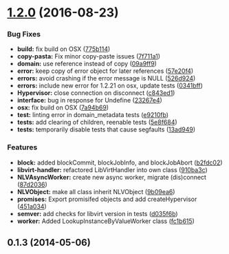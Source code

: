<a name="1.2.0"></a>
# [1.2.0](https://github.com/hooklift/node-libvirt/compare/v0.1.3...v1.2.0) (2016-08-23)


### Bug Fixes

* **build:** fix build on OSX ([775b114](https://github.com/hooklift/node-libvirt/commit/775b114))
* **copy-pasta:** Fix minor copy-paste issues ([7f711a1](https://github.com/hooklift/node-libvirt/commit/7f711a1))
* **domain:** use reference instead of copy ([09a9ff9](https://github.com/hooklift/node-libvirt/commit/09a9ff9))
* **error:** keep copy of error object for later references ([57e20f4](https://github.com/hooklift/node-libvirt/commit/57e20f4))
* **errors:** avoid crashing if the error message is NULL ([526d924](https://github.com/hooklift/node-libvirt/commit/526d924))
* **errors:** include new error for 1.2.21 on osx, update tests ([0341bff](https://github.com/hooklift/node-libvirt/commit/0341bff))
* **Hypervisor:** close connection on disconnect ([c843ed1](https://github.com/hooklift/node-libvirt/commit/c843ed1))
* **interface:** bug in response for Undefine ([23267e4](https://github.com/hooklift/node-libvirt/commit/23267e4))
* **osx:** fix build on OSX ([7a94b69](https://github.com/hooklift/node-libvirt/commit/7a94b69))
* **test:** linting error in domain_metadata tests ([e9210fb](https://github.com/hooklift/node-libvirt/commit/e9210fb))
* **tests:** add clearing of children, reenable tests ([5e8f684](https://github.com/hooklift/node-libvirt/commit/5e8f684))
* **tests:** temporarily disable tests that cause segfaults ([13ad949](https://github.com/hooklift/node-libvirt/commit/13ad949))


### Features

* **block:** added blockCommit, blockJobInfo, and blockJobAbort ([b2fdc02](https://github.com/hooklift/node-libvirt/commit/b2fdc02))
* **libvirt-handler:** refactored LibVirtHandler into own class ([910ba3c](https://github.com/hooklift/node-libvirt/commit/910ba3c))
* **NLVAsyncWorker:** create new async worker, migrate (dis)connect ([87d2036](https://github.com/hooklift/node-libvirt/commit/87d2036))
* **NLVObject:** make all class inherit NLVObject ([9b09ea6](https://github.com/hooklift/node-libvirt/commit/9b09ea6))
* **promises:** Export promisifed objects and add createHypervisor ([451a034](https://github.com/hooklift/node-libvirt/commit/451a034))
* **semver:** add checks for libvirt version in tests ([d035f6b](https://github.com/hooklift/node-libvirt/commit/d035f6b))
* **worker:** Added LookupInstanceByValueWorker class ([fc1b615](https://github.com/hooklift/node-libvirt/commit/fc1b615))



<a name="0.1.3"></a>
## 0.1.3 (2014-05-06)



